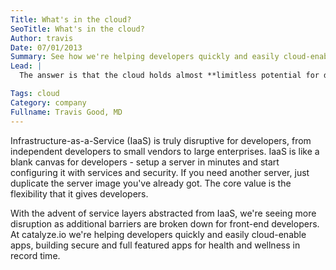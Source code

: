 ```yaml
---
Title: What's in the cloud?
SeoTitle: What's in the cloud?
Author: travis
Date: 07/01/2013
Summary: See how we're helping developers quickly and easily cloud-enable apps, building secure and full featured apps for health and wellness in record time.
Lead: |
  The answer is that the cloud holds almost **limitless potential for developers**. Amazon and Rackspace, and an increasingly diverse group of other vendors, have commoditized cloud computing in its most raw form. These vendors provide access to virtual servers, shared or dedicated, hosted in secure data centers with extremely high up-times. There's no up-front or hardware costs for these services, so the barriers to getting up and running are basically gone.

Tags: cloud
Category: company
Fullname: Travis Good, MD
---
```

Infrastructure-as-a-Service (IaaS) is truly disruptive for developers, from independent developers to small vendors to large enterprises. IaaS is like a blank canvas for developers - setup a server in minutes and start configuring it with services and security. If you need another server, just duplicate the server image you've already got. The core value is the flexibility that it gives developers.

With the advent of service layers abstracted from IaaS, we're seeing more disruption as additional barriers are broken down for front-end developers. At catalyze.io we're helping developers quickly and easily cloud-enable apps, building secure and full featured apps for health and wellness in record time.

